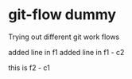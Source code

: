 # git-flow dummy
Trying out different git work flows



added line in f1
added line in f1 - c2

this is f2 - c1
